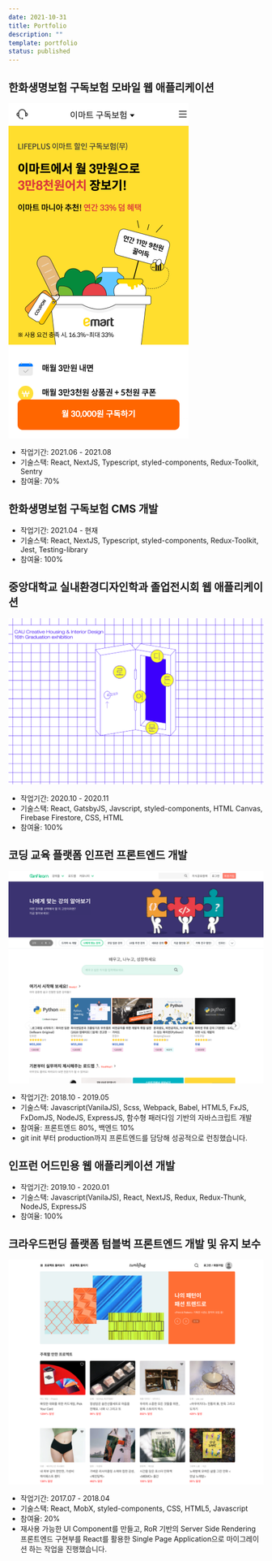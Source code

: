 ```yaml
---
date: 2021-10-31
title: Portfolio
description: ""
template: portfolio
status: published
---
```


## 한화생명보험 구독보험 모바일 웹 애플리케이션

<a class="block__anchor" target="_blank" rel="noopener noreferrer" href="https://www.onsure.co.kr/m/contract/computeSubscriptions_emart.do"></a>

![emart](./portfolio-images/emart.png)

- 작업기간: 2021.06 - 2021.08
- 기술스택: React, NextJS, Typescript, styled-components, Redux-Toolkit, Sentry
- 참여율: 70%

## 한화생명보험 구독보험 CMS 개발

- 작업기간: 2021.04 - 현재
- 기술스택: React, NextJS, Typescript, styled-components, Redux-Toolkit, Jest, Testing-library
- 참여율: 100%

## 중앙대학교 실내환경디자인학과 졸업전시회 웹 애플리케이션

<a class="block__anchor" target="_blank" rel="noopener noreferrer" href="https://nullll.netlify.app/">

![20chic](./portfolio-images/20chic.png)

</a>

- 작업기간: 2020.10 - 2020.11
- 기술스택: React, GatsbyJS, Javscript, styled-components, HTML Canvas, Firebase Firestore, CSS, HTML
- 참여율: 100%

## 코딩 교육 플랫폼 인프런 프론트엔드 개발

<a class="block__anchor" target="_blank" rel="noopener noreferrer" href="https://inflearn.com/">

![inflearn](./portfolio-images/inflearn.png)

</a>

- 작업기간: 2018.10 - 2019.05
- 기술스택: Javascript(VanilaJS), Scss, Webpack, Babel, HTML5, FxJS, FxDomJS, NodeJS, ExpressJS, 함수형 패러다임 기반의 자바스크립트 개발
- 참여율: 프론트엔드 80%, 백엔드 10%
- git init 부터 production까지 프론트엔드를 담당해 성공적으로 런칭했습니다.

## 인프런 어드민용 웹 애플리케이션 개발

- 작업기간: 2019.10 - 2020.01
- 기술스택: Javascript(VanilaJS), React, NextJS, Redux, Redux-Thunk, NodeJS, ExpressJS
- 참여율: 100%

## 크라우드펀딩 플랫폼 텀블벅 프론트엔드 개발 및 유지 보수

<a class="block__anchor" target="_blank" rel="noopener noreferrer" href="https://tumblbug.com/">

![tumblbug](./portfolio-images/tumblbug.png)

</a>

- 작업기간: 2017.07 - 2018.04
- 기술스택: React, MobX, styled-components, CSS, HTML5, Javascript
- 참여율: 20%
- 재사용 가능한 UI Component를 만들고, RoR 기반의 Server Side Rendering 프론트엔드 구현부를 React를 활용한 Single Page Application으로 마이그레이션 하는 작업을 진행했습니다.